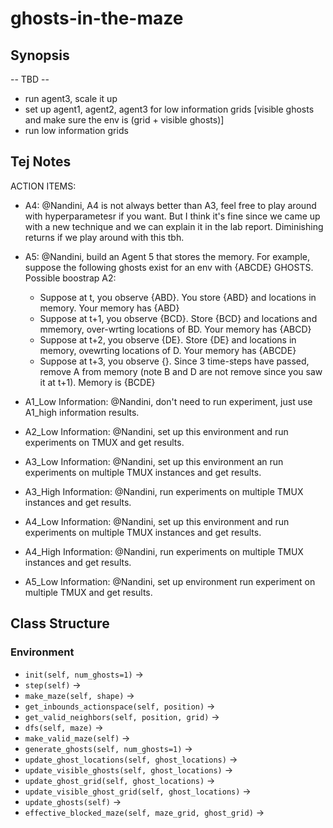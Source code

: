# ghosts-in-the-maze

## Synopsis
-- TBD -- 
- run agent3, scale it up
- set up agent1, agent2, agent3 for low information grids [visible ghosts and make sure the env is (grid + visible ghosts)]
- run low information grids

## Tej Notes

ACTION ITEMS: 

- A4: @Nandini, A4 is not always better than A3, feel free to play around with hyperparametesr if you want. But I think it's fine since we came up with a new technique and we can explain it in the lab report. Diminishing returns if we play around with this tbh.

- A5: @Nandini, build an Agent 5 that stores the memory. For example, suppose the following ghosts exist for an env with {ABCDE} GHOSTS. Possible boostrap A2:
    - Suppose at t, you observe {ABD}. You store {ABD} and locations in memory. Your memory has {ABD}
    - Suppose at t+1, you observe {BCD}. Store {BCD} and locations and mmemory, over-wrting locations of BD. Your memory has {ABCD}
    - Suppose at t+2, you observe {DE}. Store {DE} and locations in memory, ovewrting locations of D. Your memory has {ABCDE}
    - Suppose at t+3, you observe {}. Since 3 time-steps have passed, remove A from memory (note B and D are not remove since you saw it at t+1). Memory is {BCDE}

- A1_Low Information: @Nandini, don't need to run experiment, just use A1_high information results.
- A2_Low Information: @Nandini, set up this environment and run experiments on TMUX and get results.
- A3_Low Information: @Nandini, set up this environment an run experiments on multiple TMUX instances and get results.
- A3_High Information: @Nandini, run experiments on multiple TMUX instances and get results. 
- A4_Low Information: @Nandini, set up this environment and run experiments on multiple TMUX instances and get results.
- A4_High Information: @Nandini, run experiments on multiple TMUX instances and get results.
- A5_Low Information: @Nandini, set up environment run experiment on multiple TMUX and get results. 

## Class Structure
### Environment
- `init(self, num_ghosts=1)` → 
- `step(self)` →
- `make_maze(self, shape)` →  
- `get_inbounds_actionspace(self, position)` →
- `get_valid_neighbors(self, position, grid)` →
- `dfs(self, maze)` →
- `make_valid_maze(self)` →
- `generate_ghosts(self, num_ghosts=1)` →
- `update_ghost_locations(self, ghost_locations)` →
- `update_visible_ghosts(self, ghost_locations)` →
- `update_ghost_grid(self, ghost_locations)` →
- `update_visible_ghost_grid(self, ghost_locations)` →
- `update_ghosts(self)` →
- `effective_blocked_maze(self, maze_grid, ghost_grid)` → 